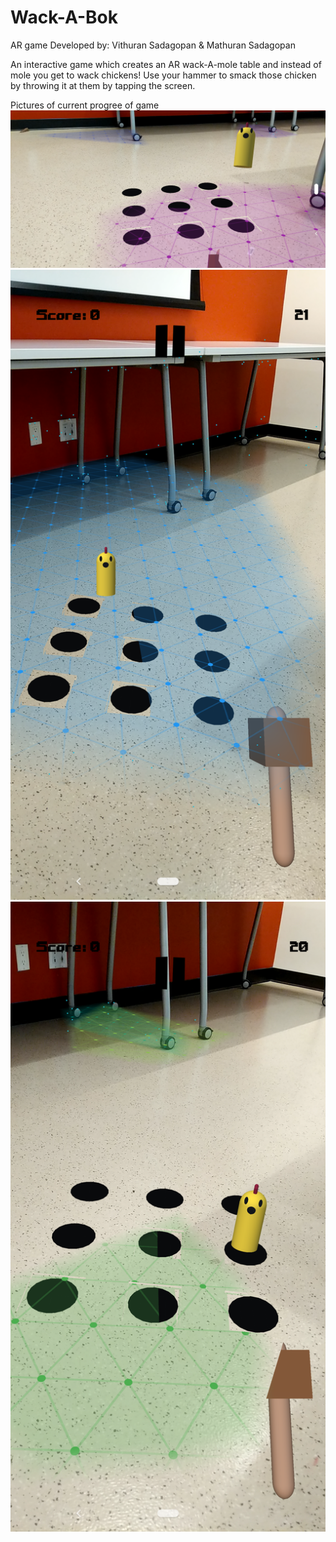 # Wack-A-Bok
AR game
Developed by: Vithuran Sadagopan &  Mathuran Sadagopan 


An interactive game which creates an AR wack-A-mole table and instead of mole you get to wack chickens!
Use your hammer to smack those chicken by throwing it at them by tapping the screen.

Pictures of current progree of game
![AR](https://github.com/Vithop/Wack-A-Bok/blob/master2/Screenshot_20181114-111823.png) 
![AR](https://github.com/Vithop/Wack-A-Bok/blob/master2/Screenshot_20181114-111958.png) 
![AR](https://github.com/Vithop/Wack-A-Bok/blob/master2/Screenshot_20181114-112031.png) 

